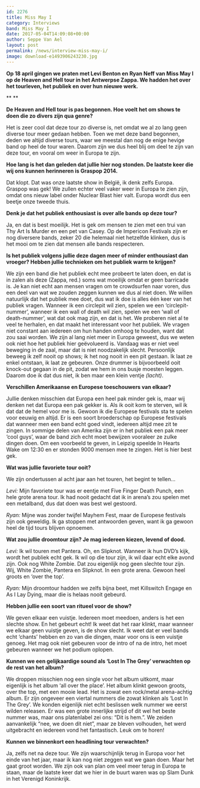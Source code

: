 ```yaml
---
id: 2276
title: Miss May I
category: Interviews
band: Miss May I
date: 2017-05-04T14:09:08+00:00
author: Seppe Van Ael
layout: post
permalink: /news/interview-miss-may-i/
image: download-e1493906243230.jpg
---
```

**Op 18 april gingen we praten met Levi Benton en Ryan Neff van Miss May I op de Heaven and Hell tour in het Antwerpse Zappa. We hadden het over het tourleven, het publiek en over hun nieuwe werk.**

** **

**De Heaven and Hell tour is pas begonnen. Hoe voelt het om shows te doen die zo divers zijn qua genre?**

Het is zeer cool dat deze tour zo diverse is, net omdat we al zo lang geen diverse tour meer gedaan hebben. Toen we met deze band begonnen, deden we altijd diverse tours, waar we meestal dan nog de enige hevige band op heel de tour waren. Daarom zijn we dus heel blij om deel te zijn van deze tour, en vooral om weer in Europa te zijn.

**Hoe lang is het dan geleden dat jullie hier nog stonden. De laatste keer die wij ons kunnen herinneren is Graspop 2014.**

Dat klopt. Dat was onze laatste show in België, ik denk zelfs Europa. Graspop was gek! We zullen echter veel vaker weer in Europa te zien zijn, omdat ons nieuw label onder Nuclear Blast hier valt. Europa wordt dus een beetje onze tweede thuis.

**Denk je dat het publiek enthousiast is over alle bands op deze tour?**

Ja, en dat is best moeilijk. Het is gek om mensen te zien met een trui van Thy Art Is Murder en een pet van Casey. Op de Impericon Festivals zijn er nog diversere bands, zeker 20 die helemaal niet hetzelfde klinken, dus is het mooi om te zien dat mensen alle bands respecteren.

**Is het publiek volgens jullie deze dagen meer of minder enthousiast dan vroeger? Hebben jullie technieken om het publiek warm te krijgen?**

We zijn een band die het publiek echt mee probeert te laten doen, en dat is in zalen als deze (Zappa, red.) soms wat moeilijk omdat er geen barricade is. Je kan niet echt aan mensen vragen om te crowdsurfen naar voren, dus een deel van wat we zouden zeggen kunnen we dus al niet doen. We willen natuurlijk dat het publiek mee doet, dus wat ik doe is alles één keer van het publiek vragen. Wanneer ik een circlepit wil zien, spelen we een ‘circlepit-nummer’, wanneer ik een wall of death wil zien, spelen we een ‘wall of death-nummer’, wat dat ook mag zijn, en dat is het. We proberen niet al te veel te herhalen, en dat maakt het interessant voor het publiek. We vragen niet constant aan iedereen om hun handen omhoog te houden, want dat zou saai worden. We zijn al lang niet meer in Europa geweest, dus we weten ook niet hoe het publiek hier geëvolueerd is. Vandaag was er niet veel beweging in de zaal, maar dat is niet noodzakelijk slecht. Persoonlijk beweeg ik zelf nooit op shows; ik het nog nooit in een pit gestaan. Ik laat ze enkel ontstaan, ik laat ze gebeuren. Onze drummer is bijvoorbeeld ooit knock-out gegaan in de pit, zodat we hem in ons busje moesten leggen. Daarom doe ik dat dus niet, ik ben maar een klein ventje _(lacht)_.

**Verschillen Amerikaanse en Europese toeschouwers van elkaar?**

Jullie denken misschien dat Europa een heel pak minder gek is, maar wij denken net dat Europa een pak gekker is. Als ik ooit kom te sterven, wil ik dat dat de hemel voor me is. Gewoon ik die Europese festivals sta te spelen voor eeuwig en altijd. Er is een soort broederschap op Europese festivals dat wanneer men een band echt goed vindt, iedereen altijd mee zit te zingen. In sommige delen van Amerika zijn er in het publiek een pak meer ‘cool guys’, waar de band zich echt moet bewijzen vooraleer ze zulke dingen doen. Om een voorbeeld te geven, in Leipzig speelde In Hearts Wake om 12:30 en er stonden 9000 mensen mee te zingen. Het is hier best gek.

**Wat was jullie favoriete tour ooit?**

We zijn ondertussen al acht jaar aan het touren, het begint te tellen…

_Levi:_ Mijn favoriete tour was er eentje met Five Finger Death Punch, een hele grote arena tour. Ik had nooit gedacht dat ik in arena’s zou spelen met een metalband, dus dat doen was best wel gestoord.

_Ryan:_ Mijne was zonder twijfel Mayhem Fest, maar de Europese festivals zijn ook geweldig. Ik ga stoppen met antwoorden geven, want ik ga gewoon heel de tijd tours blijven opnoemen.

**Wat zou jullie droomtour zijn? Je mag iedereen kiezen, levend of dood.**

_Levi:_ Ik wil touren met Pantera. Oh, en Slipknot. Wanneer ik hun DVD’s kijk, wordt het publiek echt gek. Ik wil op die tour zijn, ik wil daar echt elke avond zijn. Ook nog White Zombie. Dat zou eigenlijk nog geen slechte tour zijn. Wij, White Zombie, Pantera en Slipknot. In een grote arena. Gewoon heel groots en ‘over the top’.

_Ryan:_ Mijn droomtour hadden we zelfs bijna beet, met Killswitch Engage en As I Lay Dying, maar die is helaas nooit gebeurd.

**Hebben jullie een soort van ritueel voor de show?**

We geven elkaar een vuistje. Iedereen moet meedoen, anders is het een slechte show. En het gebeurt echt! Ik weet dat het raar klinkt, maar wanneer we elkaar geen vuistje geven, is de show slecht. Ik weet dat er veel bands echt ‘chants’ hebben en zo van die dingen, maar voor ons is een vuistje genoeg. Het mag ook niet gebeuren voor de intro of na de intro, het moet gebeuren wanneer we het podium oplopen.

**Kunnen we een gelijkaardige sound als ‘Lost In The Grey’ verwachten op de rest van het album?** 

We droppen misschien nog een single voor het album uitkomt, maar eigenlijk is het album ‘all over the place’. Het album klinkt gewoon groots, over the top, met een mooie lead. Het is zowat een rock/metal arena-achtig album. Er zijn ongeveer een viertal nummers die zowat klinken als ‘Lost In The Grey’. We konden eigenlijk niet echt beslissen welk nummer we eerst wilden releasen. Er was een grote innerlijke strijd of dit wel het beste nummer was, maar ons platenlabel zei ons: “Dit is hem.”. We zeiden aanvankelijk “nee, we doen dit niet”, maar ze bleven volhouden, het werd uitgebracht en iedereen vond het fantastisch. Leuk om te horen!

**Kunnen we binnenkort een headlining tour verwachten?**

Ja, zelfs net na deze tour. We zijn waarschijnlijk terug in Europa voor het einde van het jaar, maar ik kan nog niet zeggen wat we gaan doen. Maar het gaat groot worden. We zijn ook van plan om veel meer terug in Europa te staan, maar de laatste keer dat we hier in de buurt waren was op Slam Dunk in het Verenigd Koninkrijk.

